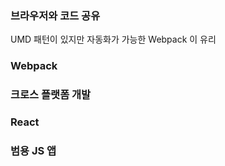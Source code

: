 ### 브라우저와 코드 공유
UMD 패턴이 있지만 자동화가 가능한 Webpack 이 유리

### Webpack
### 크로스 플랫폼 개발
### React
### 범용 JS 앱
